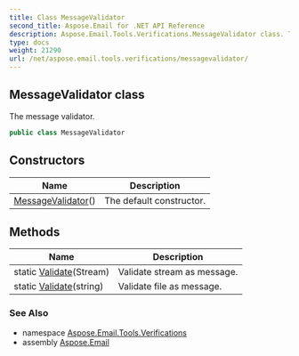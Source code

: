 ```yaml
---
title: Class MessageValidator
second_title: Aspose.Email for .NET API Reference
description: Aspose.Email.Tools.Verifications.MessageValidator class. The message validator
type: docs
weight: 21290
url: /net/aspose.email.tools.verifications/messagevalidator/
---
```

## MessageValidator class

The message validator.

```csharp
public class MessageValidator
```

## Constructors

| Name | Description |
| --- | --- |
| [MessageValidator](messagevalidator/)() | The default constructor. |

## Methods

| Name | Description |
| --- | --- |
| static [Validate](../../aspose.email.tools.verifications/messagevalidator/validate/#validate)(Stream) | Validate stream as message. |
| static [Validate](../../aspose.email.tools.verifications/messagevalidator/validate/#validate_1)(string) | Validate file as message. |

### See Also

* namespace [Aspose.Email.Tools.Verifications](../../aspose.email.tools.verifications/)
* assembly [Aspose.Email](../../)


